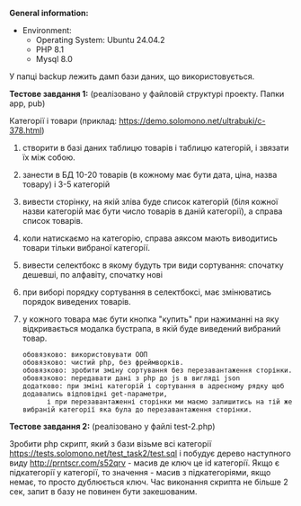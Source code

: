 **General information:**
- Environment:
  - Operating System: Ubuntu 24.04.2 
  - PHP 8.1
  - Mysql 8.0

У папці backup лежить дамп бази даних, що використовується.

**Тестове завдання 1:** (реалізовано у файловій структурі проекту. Папки app, pub)

Категорії і товари (приклад: https://demo.solomono.net/ultrabuki/c-378.html)
1. створити в базі даних таблицю товарів і таблицю категорій, і звязати їх між собою.
2. занести в БД 10-20 товарів (в кожному має бути дата, ціна, назва товару) і 3-5 категорій
3. вивести сторінку, на якій зліва буде список категорій (біля кожної назви категорій має бути число товарів в даній категорії), 
   а справа список товарів.
4. коли натискаємо на категорію, справа аяксом мають виводитись товари тільки вибраної категорії.
5. вивести селектбокс в якому будуть три види сортування: спочатку дешевші, по алфавіту, спочатку нові
6. при виборі порядку сортування в селектбоксі, має змінюватись порядок виведених товарів.
7. у кожного товара має бути кнопка "купить" при нажиманні на яку відкривається модалка бустрапа, в якій буде виведений вибраний товар.
   
       обовязково: використовувати ООП
       обовязково: чистий php, без фреймворків.
       обовязково: зробити зміну сортування без перезавантаження сторінки.
       обовязково: передавати дані з php до js в вигляді json
       додатково: при зміні категорій і сортування в адресному рядку щоб додавались відповідні get-параметри, 
             і при перезавантаженні сторінки ми маємо залишитись на тій же вибраній категорії яка була до перезавантаження сторінки.

**Тестове завдання 2:** (реалізовано у файлі test-2.php)

Зробити php скрипт, який з бази візьме всі категорії https://tests.solomono.net/test_task2/test.sql і побудує дерево 
наступного виду http://prntscr.com/s52qrv - масив де ключ це id категорії. 
Якщо є підкатегорії у категорії, то значення - масив з підкатегоріями, якщо немає, то просто дублюється ключ.
Час виконання скрипта не більше 2 сек, запит в базу не повинен бути закешованим.
